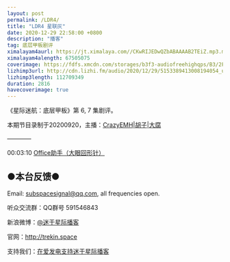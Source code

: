 ```yaml
---
layout: post
permalink: /LDR4/
title: "LDR4 星联灰"
date: 2020-12-29 22:58:00 +0800
description: "播客"
tag: 底层甲板剧评 
ximalayam4aurl: https://jt.ximalaya.com//CKwRIJEDwQZbABAAAAB2TEiZ.mp3.m4a?channel=rss&amp;album_id=3135361&amp;track_id=369883048&amp;uid=6418191&amp;jt=https://audio.xmcdn.com/storages/d1ac-audiofreehighqps/38/67/CKwRIJEDwQZbABAAAAB2TEiZ.mp3
ximalayam4alength: 67505075
coverimage: https://fdfs.xmcdn.com/storages/b3f3-audiofreehighqps/B3/2F/CMCoOSQDwQZOAAHELQB2TEQs.jpeg
lizhimp3url: http://cdn.lizhi.fm/audio/2020/12/29/5153389413008194054_ud.mp3
lizhimp3length: 112709349
duration: 2816
havecoverimage: true
---  
```


《星际迷航：底层甲板》第 6, 7 集剧评。

本期节目录制于20200920，主播：[CrazyEMH](mailto:emh@trekin.space)\|[胡子](https://weibo.com/p/1005051764117203)\|[大腐](https://weibo.com/u/5113590549)

————

00:03:10 [Office助手（大眼回形针）](https://zh.wikipedia.org/wiki/Office%E5%8A%A9%E6%89%8B)

## ●本台反馈●

Email: <subspacesignal@qq.com>, all frequencies open.

听众交流群：QQ群号 591546843

新浪微博：[@迷于星际播客](http://weibo.com/lostinst)

官网：<http://trekin.space>

支持我们：[在爱发电支持迷于星际播客](https://afdian.net/@lostinst)
